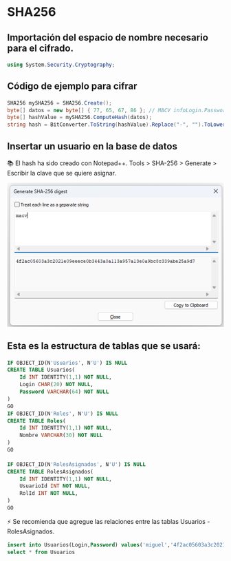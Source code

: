 # SHA256

## Importación del espacio de nombre necesario para el cifrado.
```csharp
using System.Security.Cryptography;
```

## Código de ejemplo para cifrar

```csharp
SHA256 mySHA256 = SHA256.Create();
byte[] datos = new byte[] { 77, 65, 67, 86 }; // MACV infoLogin.Password
byte[] hashValue = mySHA256.ComputeHash(datos);
string hash = BitConverter.ToString(hashValue).Replace("-", "").ToLower();
```

## Insertar un usuario en la base de datos
:books: El hash ha sido creado con Notepad++. Tools > SHA-256 > Generate > Escribir la clave que se quiere asignar.

![image](./img/sha256_macv.png)  

## Esta es la estructura de tablas que se usará:

```sql
IF OBJECT_ID(N'Usuarios', N'U') IS NULL
CREATE TABLE Usuarios(
	Id INT IDENTITY(1,1) NOT NULL,
	Login CHAR(20) NOT NULL,
	Password VARCHAR(64) NOT NULL
)
GO
IF OBJECT_ID(N'Roles', N'U') IS NULL
CREATE TABLE Roles(
	Id INT IDENTITY(1,1) NOT NULL,
	Nombre VARCHAR(30) NOT NULL
)
GO

IF OBJECT_ID(N'RolesAsignados', N'U') IS NULL
CREATE TABLE RolesAsignados(
	Id INT IDENTITY(1,1) NOT NULL,
	UsuarioId INT NOT NULL,
	RolId INT NOT NULL,
)
GO
```

:zap: Se recomienda que agregue las relaciones entre las tablas Usuarios - RolesAsignados.


```sql
insert into Usuarios(Login,Password) values('miguel','4f2ac05603a3c2021e09eeece0b3443a0a113a957a13e0a9bc8c339abe25a9d7')
select * from Usuarios
```